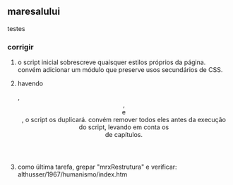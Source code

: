 ## maresalului

testes

### corrigir

1. o script inicial sobrescreve quaisquer estilos próprios da página.
   convém adicionar um módulo que preserve usos secundários de CSS.

2. havendo <nav>, <header>, <main> e <footer>, o script os duplicará.
   convém remover todos eles antes da execução do script, levando em conta os <nav> de capítulos.

3. como última tarefa, grepar "mrxRestrutura" e verificar:
althusser/1967/humanismo/index.htm
